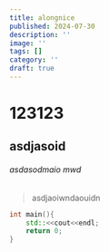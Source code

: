 ```yaml
---
title: alongnice
published: 2024-07-30
description: ''
image: ''
tags: []
category: ''
draft: true
---
```


# 123123
## asdjasoid
###### asdasodmaio mwd
> asdjaoiwndaouidn
```cpp
int main(){
    std::<<cout<<endl;
    return 0;
}
```